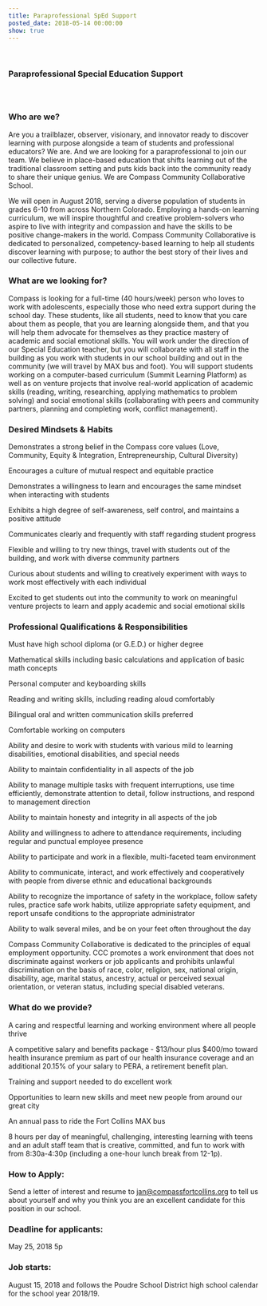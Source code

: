 ```yaml
---
title: Paraprofessional SpEd Support
posted_date: 2018-05-14 00:00:00
show: true
---
```


&nbsp;

### Paraprofessional Special Education Support

### &nbsp;

### **Who are we?**

Are you a trailblazer, observer, visionary, and innovator ready to discover learning with purpose alongside a team of students and professional educators? We are. And we are looking for a paraprofessional to join our team. We believe in place-based education that shifts learning out of the traditional classroom setting and puts kids back into the community ready to share their unique genius. We are Compass Community Collaborative School.

We will open in August 2018, serving a diverse population of students in grades 6-10 from across Northern Colorado. Employing a hands-on learning curriculum, we will inspire thoughtful and creative problem-solvers who aspire to live with integrity and compassion and have the skills to be positive change-makers in the world. Compass Community Collaborative is dedicated to personalized, competency-based learning to help all students discover learning with purpose; to author the best story of their lives and our collective future.

### **What are we looking for? &nbsp;**

Compass is looking for a full-time (40 hours/week) person who loves to work with adolescents, especially those who need extra support during the school day. These students, like all students, need to know that you care about them as people, that you are learning alongside them, and that you will help them advocate for themselves as they practice mastery of academic and social emotional skills. You will work under the direction of our Special Education teacher, but you will collaborate with all staff in the building as you work with students in our school building and out in the community (we will travel by MAX bus and foot). You will support students working on a computer-based curriculum (Summit Learning Platform) as well as on venture projects that involve real-world application of academic skills (reading, writing, researching, applying mathematics to problem solving) and social emotional skills (collaborating with peers and community partners, planning and completing work, conflict management).

### **Desired Mindsets & Habits &nbsp;**

Demonstrates a strong belief in the Compass core values (Love, Community, Equity & Integration, Entrepreneurship, Cultural Diversity)

Encourages a culture of mutual respect and equitable practice

Demonstrates a willingness to learn and encourages the same mindset when interacting with students

Exhibits a high degree of self-awareness, self control, and maintains a positive attitude

Communicates clearly and frequently with staff regarding student progress

Flexible and willing to try new things, travel with students out of the building, and work with diverse community partners

Curious about students and willing to creatively experiment with ways to work most effectively with each individual

Excited to get students out into the community to work on meaningful venture projects to learn and apply academic and social emotional skills

### **Professional Qualifications & Responsibilities**

Must have high school diploma (or G.E.D.) or higher degree

Mathematical skills including basic calculations and application of basic math concepts

Personal computer and keyboarding skills

Reading and writing skills, including reading aloud comfortably

Bilingual oral and written communication skills preferred

Comfortable working on computers

Ability and desire to work with students with various mild to learning disabilities, emotional disabilities, and special needs

Ability to maintain confidentiality in all aspects of the job

Ability to manage multiple tasks with frequent interruptions, use time efficiently, demonstrate attention to detail, follow instructions, and respond to management direction

Ability to maintain honesty and integrity in all aspects of the job

Ability and willingness to adhere to attendance requirements, including regular and punctual employee presence

Ability to participate and work in a flexible, multi-faceted team environment

Ability to communicate, interact, and work effectively and cooperatively with people from diverse ethnic and educational backgrounds

Ability to recognize the importance of safety in the workplace, follow safety rules, practice safe work habits, utilize appropriate safety equipment, and report unsafe conditions to the appropriate administrator

Ability to walk several miles, and be on your feet often throughout the day

Compass Community Collaborative is dedicated to the principles of equal employment opportunity. CCC promotes a work environment that does not discriminate against workers or job applicants and prohibits unlawful discrimination on the basis of race, color, religion, sex, national origin, disability, age, marital status, ancestry, actual or perceived sexual orientation, or veteran status, including special disabled veterans.

### **What do we provide?**

A caring and respectful learning and working environment where all people thrive

A competitive salary and benefits package - $13/hour plus $400/mo toward health insurance premium as part of our health insurance coverage and an additional 20.15% of your salary to PERA, a retirement benefit plan.

Training and support needed to do excellent work

Opportunities to learn new skills and meet new people from around our great city

An annual pass to ride the Fort Collins MAX bus

8 hours per day of meaningful, challenging, interesting learning with teens and an adult staff team that is creative, committed, and fun to work with from 8:30a-4:30p (including a one-hour lunch break from 12-1p).

### **How to Apply:**

Send a letter of interest and resume to jan@compassfortcollins.org to tell us about yourself and why you think you are an excellent candidate for this position in our school.

### Deadline for applicants:

May 25, 2018 5p

### **Job starts:** &nbsp;

August 15, 2018 and follows the Poudre School District high school calendar for the school year 2018/19.